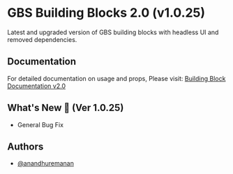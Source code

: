 # GBS Building Blocks 2.0 (v1.0.25)

Latest and upgraded version of GBS building blocks with headless UI and removed dependencies.

## Documentation

For detailed documentation on usage and props, Please visit: [Building Block Documentation v2.0](https://blackmax-designs.gitbook.io/building-block-v2.0)

## What's New 🎉 (Ver 1.0.25)

- General Bug Fix

## Authors

- [@anandhuremanan](https://www.github.com/anandhuremanan)
